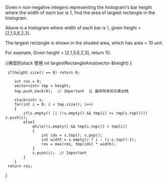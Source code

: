 Given n non-negative integers representing the histogram's bar height where the width of each bar is 1, 
find the area of largest rectangle in the histogram.


Above is a histogram where width of each bar is 1, given height = [2,1,5,6,2,3].


The largest rectangle is shown in the shaded area, which has area = 10 unit.

For example,
Given height = [2,1,5,6,2,3],
return 10.


//典型的stack 使用
int largestRectangleArea(vector<int> &height)
{
        
     if(height.size() == 0) return 0;
         
        int res = 0;
        vector<int> tmp = height;
        tmp.push_back(0);  // Important  让 最终所有的元素出栈
 
        stack<int> s;
        for(int i = 0; i < tmp.size(); i++)
        {
            if(s.empty() || (!s.empty() && tmp[i] >= tmp[s.top()])) s.push(i);
            else{
                while(!s.empty() && tmp[s.top()] > tmp[i])
                {
                    int idx = s.top(); s.pop();
                    int width = s.empty() ? i : (i-s.top()-1);
                    res = max(res, tmp[idx] * width);
                }
                s.push(i);  // Important
            }
        }
     return res;
}
